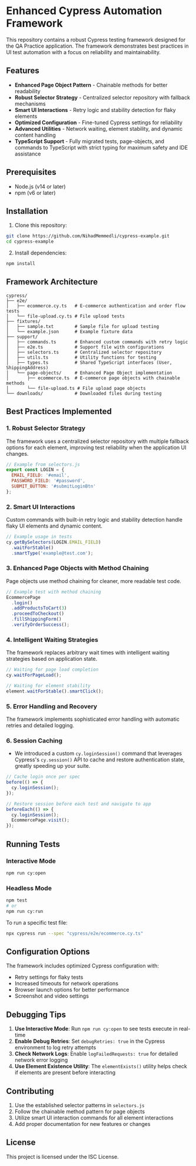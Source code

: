 # Enhanced Cypress Automation Framework

This repository contains a robust Cypress testing framework designed for the QA Practice application. The framework demonstrates best practices in UI test automation with a focus on reliability and maintainability.

## Features

- **Enhanced Page Object Pattern** - Chainable methods for better readability
- **Robust Selector Strategy** - Centralized selector repository with fallback mechanisms
- **Smart UI Interactions** - Retry logic and stability detection for flaky elements
- **Optimized Configuration** - Fine-tuned Cypress settings for reliability
- **Advanced Utilities** - Network waiting, element stability, and dynamic content handling
- **TypeScript Support** - Fully migrated tests, page-objects, and commands to TypeScript with strict typing for maximum safety and IDE assistance

## Prerequisites

- Node.js (v14 or later)
- npm (v6 or later)

## Installation

1. Clone this repository:
```bash
git clone https://github.com/NihadMemmedli/cypress-example.git
cd cypress-example
```

2. Install dependencies:
```bash
npm install
```

## Framework Architecture

```
cypress/
├── e2e/
│   ├── ecommerce.cy.ts   # E-commerce authentication and order flow tests
│   └── file-upload.cy.ts # File upload tests
├── fixtures/
│   ├── sample.txt        # Sample file for upload testing
│   └── example.json      # Example fixture data
├── support/
│   ├── commands.ts       # Enhanced custom commands with retry logic
│   ├── e2e.ts            # Support file with configurations
│   ├── selectors.ts      # Centralized selector repository
│   ├── utils.ts          # Utility functions for testing
│   ├── types.ts          # Shared TypeScript interfaces (User, ShippingAddress)
│   └── page-objects/     # Enhanced Page Object implementation
│       ├── ecommerce.ts  # E-commerce page objects with chainable methods
│       └── file-upload.ts # File upload page objects
└── downloads/            # Downloaded files during testing
```

## Best Practices Implemented

### 1. Robust Selector Strategy
The framework uses a centralized selector repository with multiple fallback options for each element, improving test reliability when the application UI changes.

```javascript
// Example from selectors.js
export const LOGIN = {
  EMAIL_FIELD: '#email',
  PASSWORD_FIELD: '#password',
  SUBMIT_BUTTON: '#submitLoginBtn'
};
```

### 2. Smart UI Interactions
Custom commands with built-in retry logic and stability detection handle flaky UI elements and dynamic content.

```javascript
// Example usage in tests
cy.getBySelectors(LOGIN.EMAIL_FIELD)
  .waitForStable()
  .smartType('example@test.com');
```

### 3. Enhanced Page Objects with Method Chaining
Page objects use method chaining for cleaner, more readable test code.

```javascript
// Example test with method chaining
EcommercePage
  .login()
  .addProductsToCart(3)
  .proceedToCheckout()
  .fillShippingForm()
  .verifyOrderSuccess();
```

### 4. Intelligent Waiting Strategies
The framework replaces arbitrary wait times with intelligent waiting strategies based on application state.

```javascript
// Waiting for page load completion
cy.waitForPageLoad();

// Waiting for element stability
element.waitForStable().smartClick();
```

### 5. Error Handling and Recovery
The framework implements sophisticated error handling with automatic retries and detailed logging.

### 6. Session Caching
- We introduced a custom `cy.loginSession()` command that leverages Cypress's `cy.session()` API to cache and restore authentication state, greatly speeding up your suite.

```javascript
// Cache login once per spec
before(() => {
  cy.loginSession();
});

// Restore session before each test and navigate to app
beforeEach(() => {
  cy.loginSession();
  EcommercePage.visit();
});
```

## Running Tests

### Interactive Mode

```bash
npm run cy:open
```

### Headless Mode

```bash
npm test
# or
npm run cy:run
```

To run a specific test file:

```bash
npx cypress run --spec "cypress/e2e/ecommerce.cy.ts"
```

## Configuration Options

The framework includes optimized Cypress configuration with:

- Retry settings for flaky tests
- Increased timeouts for network operations
- Browser launch options for better performance
- Screenshot and video settings

## Debugging Tips

1. **Use Interactive Mode**: Run `npm run cy:open` to see tests execute in real-time
2. **Enable Debug Retries**: Set `debugRetries: true` in the Cypress environment to log retry attempts
3. **Check Network Logs**: Enable `logFailedRequests: true` for detailed network error logging
4. **Use Element Existence Utility**: The `elementExists()` utility helps check if elements are present before interacting

## Contributing

1. Use the established selector patterns in `selectors.js`
2. Follow the chainable method pattern for page objects
3. Utilize smart UI interaction commands for all element interactions
4. Add proper documentation for new features or changes

## License

This project is licensed under the ISC License. 